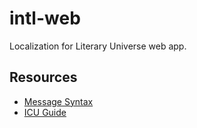 # intl-web
Localization for Literary Universe web app.

## Resources

* [Message Syntax](http://formatjs.io/guides/message-syntax/)
* [ICU Guide](http://userguide.icu-project.org/formatparse/messages)